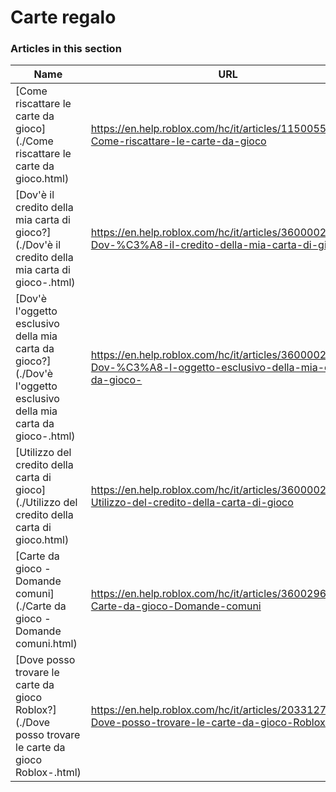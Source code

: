 # Carte regalo  
### Articles in this section
Name|URL
-|-
[Come riscattare le carte da gioco](./Come riscattare le carte da gioco.html) |https://en.help.roblox.com/hc/it/articles/115005566223-Come-riscattare-le-carte-da-gioco
[Dov'è il credito della mia carta di gioco?](./Dov'è il credito della mia carta di gioco-.html) |https://en.help.roblox.com/hc/it/articles/360000291806-Dov-%C3%A8-il-credito-della-mia-carta-di-gioco-
[Dov'è l'oggetto esclusivo della mia carta da gioco?](./Dov'è l'oggetto esclusivo della mia carta da gioco-.html) |https://en.help.roblox.com/hc/it/articles/360000230863-Dov-%C3%A8-l-oggetto-esclusivo-della-mia-carta-da-gioco-
[Utilizzo del credito della carta di gioco](./Utilizzo del credito della carta di gioco.html) |https://en.help.roblox.com/hc/it/articles/360000291786-Utilizzo-del-credito-della-carta-di-gioco
[Carte da gioco - Domande comuni](./Carte da gioco - Domande comuni.html) |https://en.help.roblox.com/hc/it/articles/360029697131-Carte-da-gioco-Domande-comuni
[Dove posso trovare le carte da gioco Roblox?](./Dove posso trovare le carte da gioco Roblox-.html) |https://en.help.roblox.com/hc/it/articles/203312720-Dove-posso-trovare-le-carte-da-gioco-Roblox-